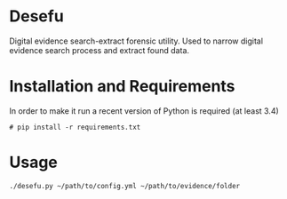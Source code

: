 Desefu
======

Digital evidence search-extract forensic utility.
Used to narrow digital evidence search process and extract found data.

# Installation and Requirements

In order to make it run a recent version of Python is required (at least 3.4)

```
# pip install -r requirements.txt
```

# Usage

```
./desefu.py ~/path/to/config.yml ~/path/to/evidence/folder
```

